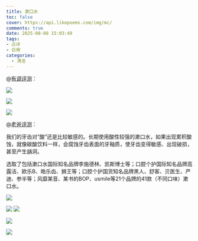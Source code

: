 ```yaml
---
title: 漱口水
toc: false
cover: https://api.likepoems.com/img/mc/
comments: true
date: 2025-08-08 15:03:49
tags:
- 点评
- 日用
categories:
  - 清洁
---
```


@[有调评测](https://zhuanlan.zhihu.com/p/471681098)：

![](https://pica.zhimg.com/v2-7ecc82734354dcd52c7c1b08e37e84f8_1440w.jpg)

![](https://pic2.zhimg.com/v2-3442f4e556f740dbfc5623b15b3f252d_1440w.jpg)

![](https://pic4.zhimg.com/v2-4dac9b6ad23690bb4bbe6567296b6175.jpg)

@[老爸评测](https://www.zhihu.com/question/20368732/answer/540922231)：

我们的牙齿对“酸”还是比较敏感的。长期使用酸性较强的漱口水，如果出现累积酸蚀，就像碳酸饮料一样，会腐蚀牙齿表面的牙釉质，使牙齿变得敏感、出现破损，甚至产生龋洞。

选取了包括漱口水国际知名品牌李施德林、凯斯博士等；口腔个护国际知名品牌高露洁、欧乐B、皓乐齿、狮王等；口腔个护国货知名品牌黑人、舒客、贝医生、严迪、参半等；风靡某音、某书的BOP、usmile等21个品牌的41款（不同口味）漱口水。

![](https://picx.zhimg.com/v2-b1ab9d9cbe8dd091772f7000e8990e33_1440w.jpg)

![](https://pica.zhimg.com/v2-e2f15db66246544911d5ef7a2bedb75a_1440w.jpg)
![](https://pica.zhimg.com/v2-251abca1ff2101ea4c1edab76ce39460_1440w.jpg)

![](https://picx.zhimg.com/v2-729a8622e010fff706ac5b9f5a260f83_1440w.jpg)

![](https://pic1.zhimg.com/v2-7f35b3e3a591b395ae61d0ee7b287ff6_1440w.jpg)